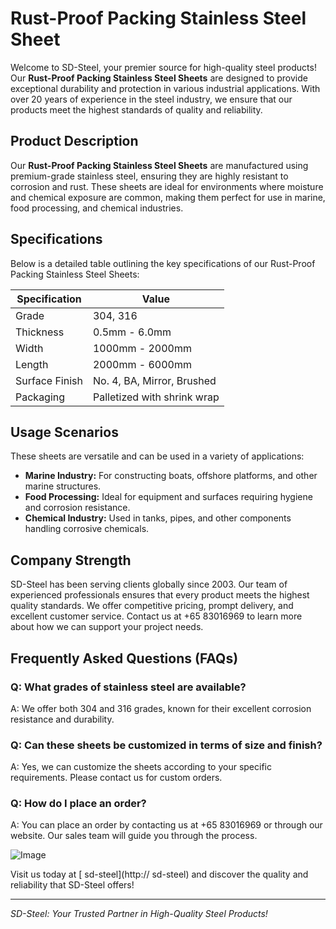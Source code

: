 # Rust-Proof Packing Stainless Steel Sheet

Welcome to SD-Steel, your premier source for high-quality steel products! Our **Rust-Proof Packing Stainless Steel Sheets** are designed to provide exceptional durability and protection in various industrial applications. With over 20 years of experience in the steel industry, we ensure that our products meet the highest standards of quality and reliability.

## Product Description
Our **Rust-Proof Packing Stainless Steel Sheets** are manufactured using premium-grade stainless steel, ensuring they are highly resistant to corrosion and rust. These sheets are ideal for environments where moisture and chemical exposure are common, making them perfect for use in marine, food processing, and chemical industries.

## Specifications
Below is a detailed table outlining the key specifications of our Rust-Proof Packing Stainless Steel Sheets:

| Specification         | Value                         |
|-----------------------|-------------------------------|
| Grade                 | 304, 316                      |
| Thickness             | 0.5mm - 6.0mm                 |
| Width                 | 1000mm - 2000mm               |
| Length                | 2000mm - 6000mm               |
| Surface Finish        | No. 4, BA, Mirror, Brushed    |
| Packaging             | Palletized with shrink wrap   |

## Usage Scenarios
These sheets are versatile and can be used in a variety of applications:
- **Marine Industry:** For constructing boats, offshore platforms, and other marine structures.
- **Food Processing:** Ideal for equipment and surfaces requiring hygiene and corrosion resistance.
- **Chemical Industry:** Used in tanks, pipes, and other components handling corrosive chemicals.

## Company Strength
SD-Steel has been serving clients globally since 2003. Our team of experienced professionals ensures that every product meets the highest quality standards. We offer competitive pricing, prompt delivery, and excellent customer service. Contact us at +65 83016969 to learn more about how we can support your project needs.

## Frequently Asked Questions (FAQs)
### Q: What grades of stainless steel are available?
A: We offer both 304 and 316 grades, known for their excellent corrosion resistance and durability.

### Q: Can these sheets be customized in terms of size and finish?
A: Yes, we can customize the sheets according to your specific requirements. Please contact us for custom orders.

### Q: How do I place an order?
A: You can place an order by contacting us at +65 83016969 or through our website. Our sales team will guide you through the process.

![Image](https://github.com/user-attachments/assets/2567258e-e124-4816-932d-1809bd27ef0b)

Visit us today at [ sd-steel](http:// sd-steel) and discover the quality and reliability that SD-Steel offers!

---

*SD-Steel: Your Trusted Partner in High-Quality Steel Products!*